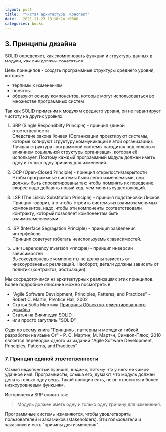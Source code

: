 ```yaml
---
layout: post
title:  "Чистая архитектура. Конспект"
date:   2021-11-23 13:58:24 +0300
categories: books
---
```



## 3. Принципы дизайна

SOLID определяет, как скомпоновать функции и структуры данных в модули, как они должны сочетаться.

Цель принципов - создать программные структуры среднего уровня, которые:

- терпимы к изменениям
- понятны
- образуют основу компонентов, которые могут использоваться во множестве программных систем

Так как SOLID применим к модулям среднего уровня, он не гарантирует чистоту на других уровнях.


1. SRP (Single Responsibilty Principle) - принцип единой ответственности\
  Следствие закона Конвея (Организации проектируют системы, которые копируют структуру коммуникаций в этой организации):\
  Лучшая структура программной системы находится под сильным влиянием социальной структуры организации, которая её использует.
  Поэтому каждый программный модуль должен иметь одну и только одну причину для изменений.

2. OCP (Open-Closed Principle) - принцип открытости/закрытости\
  Чтобы программные системы были легко изменяемыми, они должны быть спроектированы так:
  чтобы поменять их поведение, скорее надо добавить новый код, чем менять существующий.

3. LSP (The Liskov Substitution Principle) - принцип подстановки Лисков\
  Принцип говорит, что чтобы строить системы из взаимозаменямых компонентов,
  надо, чтобы эти компоненты соответствовали контракту, который позволяет компонентам
  быть взаимозаменяемыми.

4. ISP (Interface Segragation Principle) - принцип разделения интерфейсов\
  Принцип советует избегать неиспользуемых зависимостей.

5. DIP (Dependency Inversion Principle) - принцип инверсии зависимостей\
  Высокоуровневые компоненты не должны зависеть от низкоуровневых реализаций.
  Наоборот, детали должны зависеть от политик (контрактов, абстракций).

Мы сосредоточимся на архитектурных реализациях этих принципов.
Более подробное описание можно посмотреть в

- "Agile Software Development, Principles, Patterns, and Practices" - Robert C. Martin, Prentice Hall, 2002
- Статья Боба Мартина [Принципы Объектно-ориентированного дизайна][1]
- Статья на Википедии [SOLID][2]
- или просто загуглить "SOLID"

Судя по всему книга
"Принципы, паттерны и методики гибкой разработки на языке C#" - Р. С. Мартин, М. Мартин, Символ-Плюс, 2010
является переводом одного из изданий "Agile Software Development, Principles, Patterns, and Practices"

### 7. Принцип единой ответственности

Самый недопонятый принцип, видимо, потому что у него не самое удачное имя.
Программисты, слыша его, думают, что модуль должен делать только одну вещь.
Такой принцип есть, но он относится к более низкоуровневым функциям.

Исторически SRP описан так:
> Модуль должен иметь одну и только одну причину для изменения.

Программные системы изменяются, чтобы удовлетворять пользователей и заказчиков (stakeholders).
Эти пользователи и заказчики и есть "причины для изминения".

[1]: http://www.butunclebob.com/ArticleS.UncleBob.PrinciplesOfOod
[2]: https://en.wikipedia.org/wiki/SOLID_(object-oriented_design)
